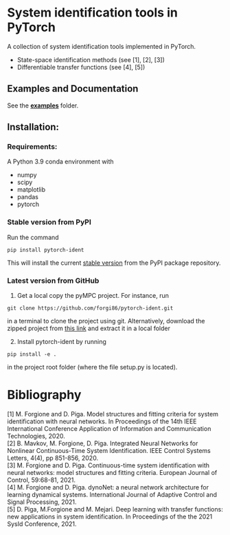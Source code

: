 # System identification tools in PyTorch
A collection of system identification tools implemented in PyTorch.

* State-space identification methods (see [1], [2], [3])
* Differentiable transfer functions (see [4], [5])

## Examples and Documentation

See the [**examples**](examples) folder.


## Installation:

### Requirements:
A Python 3.9 conda environment with

 * numpy
 * scipy
 * matplotlib
 * pandas
 * pytorch
 
### Stable version from PyPI

Run the command 

```
pip install pytorch-ident
```
This will install the current [stable version](https://pypi.org/project/pytorch-ident/0.1/) from the PyPI package repository.

### Latest version from GitHub
1. Get a local copy the pyMPC project. For instance, run 
```
git clone https://github.com/forgi86/pytorch-ident.git
```
in a terminal to clone the project using git. Alternatively, download the zipped project from [this link](https://github.com/forgi86/pytorch-ident/zipball/master) and extract it in a local folder

2. Install pytorch-ident by running
```
pip install -e .
```
in the project root folder (where the file setup.py is located). 

# Bibliography
[1] M. Forgione and D. Piga. Model structures and fitting criteria for system identification with neural networks. In Proceedings of the 14th IEEE International Conference Application of Information and Communication Technologies, 2020. <br/>
[2] B. Mavkov, M. Forgione, D. Piga. Integrated Neural Networks for Nonlinear Continuous-Time System Identification. IEEE Control Systems Letters, 4(4), pp 851-856, 2020. <br/>
[3] M. Forgione and D. Piga. Continuous-time system identification with neural networks: model structures and fitting criteria. European Journal of Control, 59:68-81, 2021. <br/>
[4] M. Forgione and D. Piga. dynoNet: a neural network architecture for learning dynamical systems. International Journal of Adaptive Control and Signal Processing, 2021. <br/>
[5] D. Piga, M.Forgione and M. Mejari. Deep learning with transfer functions: new applications in system identification. In Proceedings of the the 2021 SysId Conference, 2021. <br/>